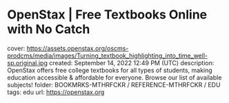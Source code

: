 # OpenStax | Free Textbooks Online with No Catch

cover: https://assets.openstax.org/oscms-prodcms/media/images/Turning_textbook_highlighting_into_time_well-sp.original.jpg
created: September 14, 2022 12:49 PM (UTC)
description: OpenStax offers free college textbooks for all types of students, making education accessible & affordable for everyone. Browse our list of available subjects!
folder: BOOKMRKS-MTHRFCKR / REFERENCE-MTHRFCKR / EDU
tags: edu
url: https://openstax.org